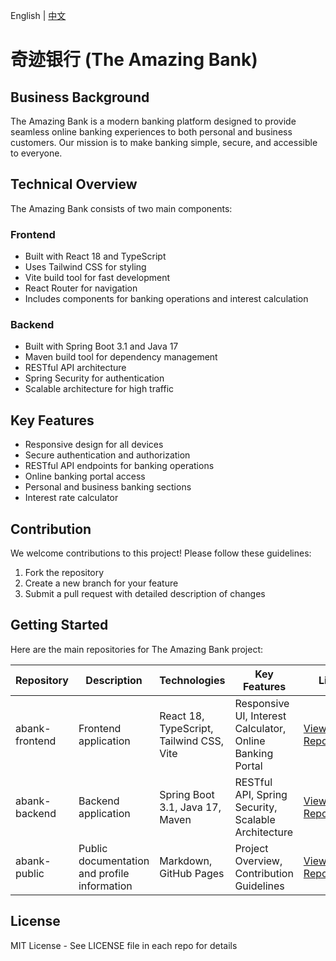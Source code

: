 English | [中文](README_cn.md)

# 奇迹银行 (The Amazing Bank)

## Business Background
The Amazing Bank is a modern banking platform designed to provide seamless online banking experiences to both personal and business customers. Our mission is to make banking simple, secure, and accessible to everyone.

## Technical Overview
The Amazing Bank consists of two main components:

### Frontend
- Built with React 18 and TypeScript
- Uses Tailwind CSS for styling
- Vite build tool for fast development
- React Router for navigation
- Includes components for banking operations and interest calculation

### Backend
- Built with Spring Boot 3.1 and Java 17
- Maven build tool for dependency management
- RESTful API architecture
- Spring Security for authentication
- Scalable architecture for high traffic

## Key Features
- Responsive design for all devices
- Secure authentication and authorization
- RESTful API endpoints for banking operations
- Online banking portal access
- Personal and business banking sections
- Interest rate calculator

## Contribution
We welcome contributions to this project! Please follow these guidelines:
1. Fork the repository
2. Create a new branch for your feature
3. Submit a pull request with detailed description of changes

## Getting Started
Here are the main repositories for The Amazing Bank project:

| Repository | Description | Technologies | Key Features | Link |
|------------|-------------|--------------|-------------|------|
| abank-frontend | Frontend application | React 18, TypeScript, Tailwind CSS, Vite | Responsive UI, Interest Calculator, Online Banking Portal | [View Repository](https://github.com/amazingbank/abank-frontend) |
| abank-backend | Backend application | Spring Boot 3.1, Java 17, Maven | RESTful API, Spring Security, Scalable Architecture | [View Repository](https://github.com/amazingbank/abank-backend) |
| abank-public | Public documentation and profile information | Markdown, GitHub Pages | Project Overview, Contribution Guidelines | [View Repository](#) |

## License
MIT License - See LICENSE file in each repo for details
